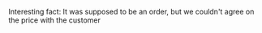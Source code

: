 Interesting fact: It was supposed to be an order, but we couldn't agree on the price with the customer
